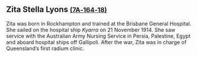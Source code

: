 ## Zita Stella Lyons <small>[(7A‑164‑18)](https://brisbane.discovereverafter.com/profile/31829405 "Go to Memorial Information" )</small>

Zita was born in Rockhampton and trained at the Brisbane General Hospital. She sailed on the hospital ship *Kyarra* on 21 November 1914. She saw service with the Australian Army Nursing Service in Persia, Palestine, Egypt and aboard hospital ships off Gallipoli. After the war, Zita was in charge of Queensland’s first radium clinic.
